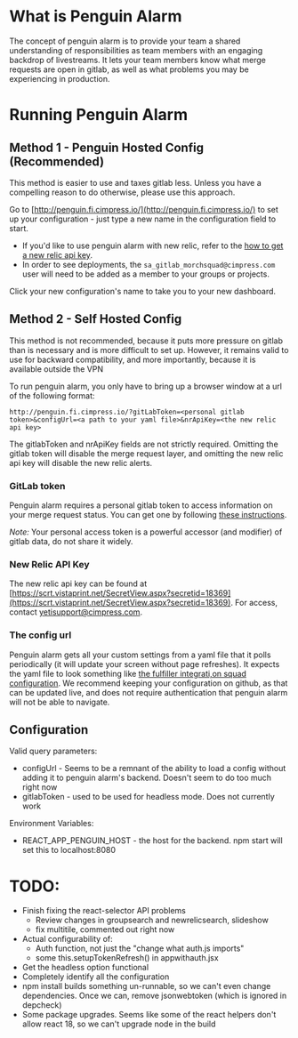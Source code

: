 # What is Penguin Alarm
The concept of penguin alarm is to provide your team a shared understanding of responsibilities as team members with an engaging backdrop of livestreams.  It lets your team members know what merge requests are open in gitlab, as well as what problems you may be experiencing in production.

# Running Penguin Alarm

## Method 1 - Penguin Hosted Config (Recommended)
This method is easier to use and taxes gitlab less.  Unless you have a compelling reason to do otherwise, please use this approach.

Go to [http://penguin.fi.cimpress.io/](http://penguin.fi.cimpress.io/) to set up your configuration - just type a new name in the configuration field to start.  

* If you'd like to use penguin alarm with new relic, refer to the [how to get a new relic api key](#newrelic).
* In order to see deployments, the ```sa_gitlab_morchsquad@cimpress.com``` user will need to be added as a member to your groups or projects.

Click your new configuration's name to take you to your new dashboard.


## Method 2 - Self Hosted Config
This method is not recommended, because it puts more pressure on gitlab than is necessary and is more difficult to set up.  However, it remains valid to use for backward compatibility, and more importantly, because it is available outside the VPN

To run penguin alarm, you only have to bring up a browser window at a url of the following format:

```
http://penguin.fi.cimpress.io/?gitLabToken=<personal gitlab token>&configUrl=<a path to your yaml file>&nrApiKey=<the new relic api key>
```

The gitlabToken and nrApiKey fields are not strictly required. Omitting the gitlab token will disable the merge request layer, and omitting the new relic api key will disable the new relic alerts.

### GitLab token
Penguin alarm requires a personal gitlab token to access information on your merge request status.  You can get one by following [these instructions](https://docs.gitlab.com/ce/user/profile/personal_access_tokens.html).

*Note:* Your personal access token is a powerful accessor (and modifier) of gitlab data, do not share it widely.

### New Relic API Key
<a name="newrelic"></a>The new relic api key can be found at [https://scrt.vistaprint.net/SecretView.aspx?secretid=18369](https://scrt.vistaprint.net/SecretView.aspx?secretid=18369).  For access, contact yetisupport@cimpress.com.

### The config url
Penguin alarm gets all your custom settings from a yaml file that it polls periodically (it will update your screen without page refreshes).  It expects the yaml file to look something like [the fulfiller integrati,on squad configuration](https://rawgit.com/daward/penguinconfig/master/config.yaml).  We recommend keeping your configuration on github, as that can be updated live, and does not require authentication that penguin alarm will not be able to navigate.

## Configuration

Valid query parameters:
* configUrl - Seems to be a remnant of the ability to load a config without adding it to penguin alarm's backend. Doesn't seem to do too much right now
* gitlabToken - used to be used for headless mode. Does not currently work

Environment Variables:
* REACT_APP_PENGUIN_HOST - the host for the backend. npm start will set this to localhost:8080

# TODO:

* Finish fixing the react-selector API problems
  * Review changes in groupsearch and newrelicsearch, slideshow
  * fix multitile, commented out right now
* Actual configurability of:
    * Auth function, not just the "change what auth.js imports"
    * some this.setupTokenRefresh() in appwithauth.jsx
* Get the headless option functional
* Completely identify all the configuration
* npm install builds something un-runnable, so we can't even change dependencies. Once we can, remove jsonwebtoken (which is ignored in depcheck)
* Some package upgrades. Seems like some of the react helpers don't allow react 18, so we can't upgrade node in the build
